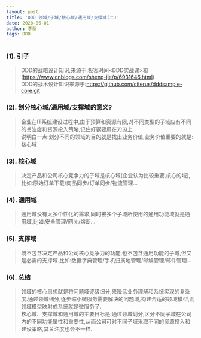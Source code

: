 ```yaml
---
layout: post
title: 'DDD 领域/子域/核心域/通用域/支撑域(二)'
date: 2020-06-01
author: 李新
tags: DDD
---
```


### (1). 引子
> DDD的战略设计知识,来源于:极客时间<DDD实战课>和(https://www.cnblogs.com/sheng-jie/p/6931646.html)            
> DDD的战术设计知识来源于:https://github.com/citerus/dddsample-core.git    
### (2). 划分核心域/通用域/支撑域的意义?
> 企业在IT系统建设过程中,由于预算和资源有限,对不同类型的子域应有不同的关注度和资源投入策略,记住好钢要用在刀刃上.  
> 说明白一点:划分不同的领域的目的就是找出业务价值,业务价值重要的就是:核心域.  
### (3). 核心域
> 决定产品和公司核心竞争力的子域是核心域(企业认为比较重要,核心的域),比如:原始订单下载/商品同步/订单同步/物流管理...
### (4). 通用域
> 通用域没有太多个性化的需求,同时被多个子域所使用的通用功能域就是通用域,比如:安全管理/网关/熔断...
### (5). 支撑域
> 既不包含决定产品和公司核心竞争力的功能,也不包含通用功能的子域,但又是必需的支撑域.比如:数据字典管理/手机归属地管理/邮编管理/邮件管理...
### (6). 总结
> 领域的核心思想就是将问题域逐级细分,来降低业务理解和系统实现的复杂度.通过领域细分,逐步缩小微服务需要解决的问题域,构建合适的领域模型,而领域模型映射成系统就是微服务了.  
> 核心域、支撑域和通用域的主要目标是:通过领域划分,区分不同子域在公司内的不同功能属性和重要性,从而公司可对不同子域采取不同的资源投入和建设策略,其关注度也会不一样.  

